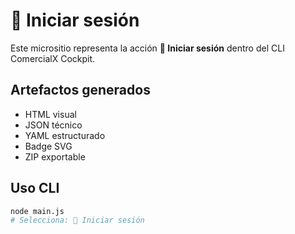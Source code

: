 # 🔄 Iniciar sesión

Este micrositio representa la acción **🔄 Iniciar sesión** dentro del CLI ComercialX Cockpit.

## Artefactos generados

- HTML visual
- JSON técnico
- YAML estructurado
- Badge SVG
- ZIP exportable

## Uso CLI

```bash
node main.js
# Selecciona: 🔄 Iniciar sesión
```
